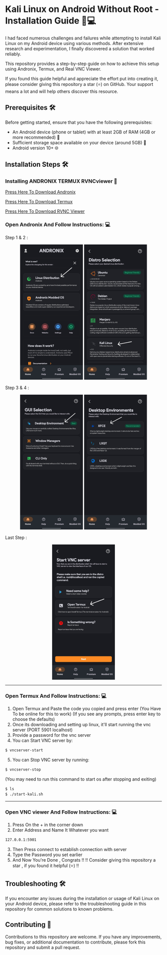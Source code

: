 # Kali Linux on Android Without Root - Installation Guide 📱💻

I had faced numerous challenges and failures while attempting to install Kali Linux on my Android device using various methods. After extensive research and experimentation, I finally discovered a solution that worked reliably. 

This repository provides a step-by-step guide on how to achieve this setup using Andronix, Termux, and Real VNC Viewer.

If you found this guide helpful and appreciate the effort put into creating it, please consider giving this repository a star (⭐) on GitHub. Your support means a lot and will help others discover this resource.

## Prerequisites 🛠️

Before getting started, ensure that you have the following prerequisites:

- An Android device (phone or tablet) with at least 2GB of RAM (4GB or more recommended) 📱
- Sufficient storage space available on your device (around 5GB) 💾
- Android version 10+ 🌐

## Installation Steps 🛠️

### Installing ANDRONIX TERMUX RVNCviewer 📲

[Press Here To Download Andronix](https://play.google.com/store/apps/details?id=studio.com.techriz.andronix&pcampaignid=web_share)

[Press Here To Download Termux](https://play.google.com/store/apps/details?id=com.termux&pcampaignid=web_share)

[Press Here To Download RVNC Viewer](https://play.google.com/store/apps/details?id=com.realvnc.viewer.android&pcampaignid=web_share)

### Open Andronix And Follow Instructions: 💻
Step 1 & 2 :

<div style="text-align: center;"><img src="images/photo1.jpg" style="width: 40%;"> <img src="images/photo2.jpg" style="width: 40%;"></a></div> 

Step 3 & 4 :

<div style="text-align: center;"><img src="images/photo3.jpg" style="width: 40%;"> <img src="images/photo4.jpg" style="width: 40%;"></a></div> 

Last Step :

<div style="text-align: center;"><img src="images/photo5.jpg" style="width: 40%;"></a></div> 
<hr>

### Open Termux And Follow Instructions: 💻

1. Open Termux and Paste the code you copied and press enter (You Have To be online for this to work)
   (If you see any prompts, press enter key to choose the defaults)
2. Once its downloading and setting up linux, it'll start running the vnc server (PORT 5901 localhost)
3. Provide a password for the vnc server
4. You can Start VNC server by:
   
```bash
$ vncserver-start
```
5. You can Stop VNC server by running:
```bash
$ vncserver-stop
```
(You may need to run this command to start os after stopping and exiting)
```bash
$ ls 
$ ./start-kali.sh 
```
<hr>

### Open VNC viewer And Follow Instructions: 💻

1. Press On the + in the corner down
2. Enter Address and Name It Whatever you want
```bash
127.0.0.1:5901
```
3. Then Press connect to establish connection with server
4. Type the Password you set earlier
5. And Now You're Done , Congrats !!
!! Consider giving this repository a star , if you found it helpful (⭐) !!

## Troubleshooting 🛠️

If you encounter any issues during the installation or usage of Kali Linux on your Android device, please refer to the troubleshooting guide in this repository for common solutions to known problems.

## Contributing 🤝

Contributions to this repository are welcome. If you have any improvements, bug fixes, or additional documentation to contribute, please fork this repository and submit a pull request.
